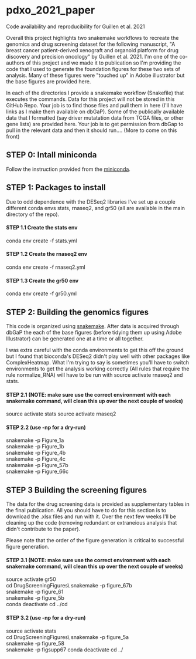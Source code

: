 # pdxo_2021_paper
Code availability and reproducibility for Guillen et al. 2021

Overall this project highlights two snakemake workflows to recreate the genomics and drug screening dataset for the following manuscript, "A breast cancer patient-derived xenograft and organoid platform for drug discovery and precision oncology" by Guillen et al. 2021. I'm one of the co-authors of this project and we made it to publication so I'm providing the code that I used to generate the foundation figures for these two sets of analysis. Many of these figures were "touched up" in Adobe illustrator but the base figures are provided here. 

In each of the directories I provide a snakemake workflow (Snakefile) that executes the commands. Data for this project will not be stored in this GitHub Repo. Your job is to find those files and pull them in here (I'll have links as I make them available on dbGaP). Some of the publically available data that I formatted (say driver mutatation data from TCGA files, or other gene lists) are provided here. Your job is to get permission from dbGap to pull in the relevant data and then it should run.... (More to come on this front)

## STEP 0: Intall miniconda
Follow the instruction provided from the [miniconda](https://docs.conda.io/en/latest/miniconda.html).

## STEP 1: Packages to install 
Due to odd dependence with the DESeq2 libraries I've set up a couple different conda envs stats, rnaseq2, and gr50 (all are available in the main directory of the repo). 

#### STEP 1.1 Create the stats env 
conda env create -f stats.yml

#### STEP 1.2 Create the rnaseq2 env 
conda env create -f rnaseq2.yml 

#### STEP 1.3 Create the gr50 env
conda env create -f gr50.yml

## STEP 2: Building the genomics figures 
This code is organized using [snakemake](https://snakemake.readthedocs.io/en/stable/). After data is acquired through dbGaP the each of the base figures (before tidying them up using Adobe Illustrator) can be generated one at a time or all together. 

I was extra careful with the conda environments to get this off the ground but I found that bioconda's DESeq2 didn't play well with other packages like ComplexHeatmap. What I'm trying to say is sometimes you'll have to switch environments to get the analysis working correctly (All rules that require the rule normalize_RNA) will have to be run with source activate rnaseq2 and stats.   

#### STEP 2.1 (NOTE: make sure use the correct environment with each snakemake command, will clean this up over the next couple of weeks)
source activate stats
source activate rnaseq2 

#### STEP 2.2 (use -np for a dry-run) 
snakemake -p Figure_1a\
snakemake -p Figure_1b\
snakemake -p Figure_4b\
snakemake -p Figure_4c\
snakemake -p Figure_57b\
snakemake -p Figure_66c


## STEP 3 Building the screening figures 
The data for the drug screening data is provided as supplementary tables in the final publication. All you should have to do for this section is to download the .xlsx files and run with it. Over the next few weeks I'll be cleaning up the code (removing redundant or extraneious analysis that didn't contribute to the paper).  

Please note that the order of the figure generation is critical to successful figure generation. 

#### STEP 3.1 (NOTE: make sure use the correct environment with each snakemake command, will clean this up over the next couple of weeks)
source activate gr50\
cd DrugScreeningFigures\ 
snakemake -p figure_67b\
snakemake -p figure_61\
snakemake -p figure_5b\
conda deactivate
cd ../cd 

#### STEP 3.2 (use -np for a dry-run) 
source activate stats\
cd DrugScreeningFigures\ 
snakemake -p figure_5a\
snakemake -p figure_58\
snakemake -p figsupp67
conda deactivate
cd ../

